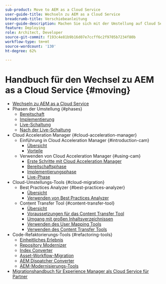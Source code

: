 ```yaml
---
sub-product: Move to AEM as a Cloud Service
user-guide-title: Wechseln zu AEM as a Cloud Service
breadcrumb-title: Verschiebeanleitung
user-guide-description: Machen Sie sich mit der Umstellung auf Cloud Service vertraut.
feature: Deploying
role: Architect, Developer
source-git-commit: f193c4e81b9b16d07e7ccff6c2f9705b7234f80b
workflow-type: tm+mt
source-wordcount: '130'
ht-degree: 62%

---
```



# Handbuch für den Wechsel zu AEM as a Cloud Service {#moving}

+ [Wechseln zu AEM as a Cloud Service](/help/move-to-cloud-service/home.md)
+ Phasen der Umstellung {#phases}
   + [Bereitschaft](/help/move-to-cloud-service/migration-readiness.md)
   + [Implementierung](/help/move-to-cloud-service/migration-implementation.md)
   + [Live-Schaltung](/help/move-to-cloud-service/migration-go-live.md)
   + [Nach der Live-Schaltung](/help/move-to-cloud-service/migration-post-go-live.md)
+ Cloud Acceleration Manager {#cloud-acceleration-manager}
   + Einführung in Cloud Acceleration Manager {#introduction-cam}
      + [Übersicht](/help/move-to-cloud-service/cloud-acceleration-manager/introduction/overview-cam.md)
      + [Vorteile](/help/move-to-cloud-service/cloud-acceleration-manager/introduction/benefits-cam.md)
   + Verwenden von Cloud Acceleration Manager {#using-cam}
      + [Erste Schritte mit Cloud Acceleration Manager](/help/move-to-cloud-service/cloud-acceleration-manager/using-cam/getting-started-cam.md)
      + [Bereitschaftsphase](/help/move-to-cloud-service/cloud-acceleration-manager/using-cam/cam-readiness-phase.md)
      + [Implementierungsphase](/help/move-to-cloud-service/cloud-acceleration-manager/using-cam/cam-implementation-phase.md)
      + [Live-Phase](/help/move-to-cloud-service/cloud-acceleration-manager/using-cam/cam-golive-phase.md)
+ Cloud-Umstellungs-Tools {#cloud-migration}
   + Best Practices Analyzer {#best-practices-analyzer}
      + [Übersicht](/help/move-to-cloud-service/best-practices-analyzer/overview-best-practices-analyzer.md)
      + [Verwenden von Best Practices Analyzer](/help/move-to-cloud-service/best-practices-analyzer/using-best-practices-analyzer.md)
   + Content Transfer Tool {#content-transfer-tool}
      + [Übersicht](/help/move-to-cloud-service/content-transfer-tool/overview-content-transfer-tool.md)
      + [Voraussetzungen für das Content Transfer Tool](/help/move-to-cloud-service/content-transfer-tool/prerequisites-content-transfer-tool.md)
      + [Umgang mit großen Inhaltsverzeichnissen](/help/move-to-cloud-service/content-transfer-tool/handling-large-content-repositories.md)
      + [Verwenden des User Mapping Tools](/help/move-to-cloud-service/content-transfer-tool/using-user-mapping-tool.md)
      + [Verwenden des Content Transfer Tools](/help/move-to-cloud-service/content-transfer-tool/using-content-transfer-tool.md)
+ Code-Refaktorierungs-Tools {#refactoring-tools}
   + [Einheitliches Erlebnis](/help/move-to-cloud-service/unified-experience.md)
   + [Repository Modernizer](/help/move-to-cloud-service/refactoring-tools/repo-modernizer.md)
   + [Index Converter](/help/move-to-cloud-service/refactoring-tools/index-converter.md)
   + [Asset-Workflow-Migration](/help/move-to-cloud-service/moving-to-aem-assets/asset-workflow-migration-tool.md)
   + [AEM Dispatcher Converter](/help/move-to-cloud-service/refactoring-tools/dispatcher-transformation-utility-tools.md)
   + [AEM-Modernisierungs-Tools](/help/move-to-cloud-service/refactoring-tools/aem-modernization-tools.md)
+ [Migrationshandbuch für Experience Manager als Cloud Service für Partner](/help/move-to-cloud-service/getting-started.md)

